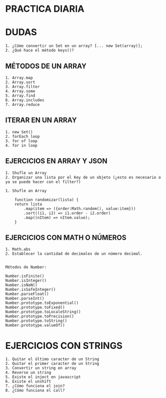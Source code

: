 # PRACTICA DIARIA

# DUDAS
    1. ¿Cómo convertir un Set en un array? [... new Set(array)];
    2. ¿Qué hace el método keys()?

## MÉTODOS DE UN ARRAY
    
    1. Array.map
    2. Array.sort
    3. Array.filter
    4. Array.some
    5. Array.find
    6. Array.includes
    7. Array.reduce
    

## ITERAR EN UN ARRAY
    1. new Set()    
    2. forEach loop
    3. for of loop
    4. for in loop
    

## EJERCICIOS EN ARRAY Y JSON 

    1. Shufle un Array
    2. Organizar una lista por el Key de un objeto (¿esto es necesario o ya se puede hacer con el filter?)

    1. Shufle an Array

        function randomizar(lista) {
        return lista
            .map(item => ({order:Math.random(), value:item}))
            .sort((i1, i2) => i1.order - i2.order)
            .map((nItem) => nItem.value);
        }

## EJERCICIOS CON MATH O NÚMEROS

    1. Math.abs
    2. Establecer la cantidad de decimales de un número decimal.


    Métodos de Number:
    
    Number.isFinite()
    Number.isInteger()
    Number.isNaN()
    Number.isSafeInteger()
    Number.parseFloat()
    Number.parseInt()
    Number.prototype.toExponential()
    Number.prototype.toFixed()
    Number.prototype.toLocaleString()
    Number.prototype.toPrecision()
    Number.prototype.toString()
    Number.prototype.valueOf()

# EJERCICIOS CON STRINGS

    1. Quitar el último caracter de un String
    2. Quitar el primer caracter de un String
    3. Convertir un string en array
    4. Reverse un string
    5. Existe el inject en javascript
    6. Existe el unshift
    7. ¿Cómo funciona el join?
    8. ¿Cómo funciona el call?
